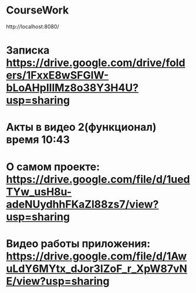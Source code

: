 # CourseWork
http://localhost:8080/
# Записка https://drive.google.com/drive/folders/1FxxE8wSFGIW-bLoAHpIllMz8o38Y3H4U?usp=sharing
# Акты в видео 2(функционал) время 10:43
# О самом проекте: https://drive.google.com/file/d/1uedTYw_usH8u-adeNUydhhFKaZl88zs7/view?usp=sharing
# Видео работы приложения: https://drive.google.com/file/d/1AwuLdY6MYtx_dJor3IZoF_r_XpW87vNE/view?usp=sharing
